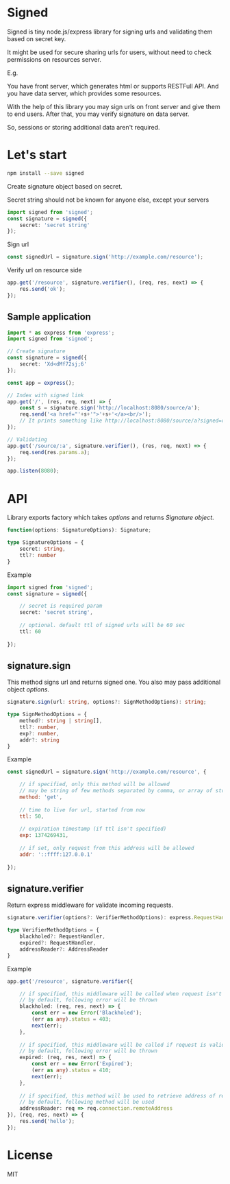 Signed
======

Signed is tiny node.js/express library for signing urls and validating them based on secret key.

It might be used for secure sharing urls for users, without need to check permissions on resources server.

E.g.

You have front server, which generates html or supports RESTFull API. And you have data server, which provides some resources.

With the help of this library you may sign urls on front server and give them to end users. After that, you may verify signature on data server.

So, sessions or storing additional data aren't required.

Let's start
===========

```bash
npm install --save signed
```

Create signature object based on secret.

Secret string should not be known for anyone else, except your servers

```ts
import signed from 'signed';
const signature = signed({
    secret: 'secret string'
});
```

Sign url

```ts
const signedUrl = signature.sign('http://example.com/resource');
```

Verify url on resource side

```ts
app.get('/resource', signature.verifier(), (req, res, next) => {
    res.send('ok');
});
```

Sample application
------------------

```ts
import * as express from 'express';
import signed from 'signed';

// Create signature
const signature = signed({
    secret: 'Xd<dMf72sj;6'
});

const app = express();

// Index with signed link
app.get('/', (res, req, next) => {
    const s = signature.sign('http://localhost:8080/source/a');
    req.send('<a href="'+s+'">'+s+'</a><br/>');
    // It prints something like http://localhost:8080/source/a?signed=r:1422553972;e8d071f5ae64338e3d3ac8ff0bcc583b
});

// Validating
app.get('/source/:a', signature.verifier(), (res, req, next) => {
    req.send(res.params.a);
});

app.listen(8080);
```

API
===

Library exports factory which takes _options_ and returns _Signature object_.

```ts
function(options: SignatureOptions): Signature; 
```

```ts
type SignatureOptions = {
    secret: string,
    ttl?: number
}
```

Example

```ts
import signed from 'signed';
const signature = signed({

    // secret is required param
    secret: 'secret string',
        
    // optional. default ttl of signed urls will be 60 sec
    ttl: 60
    
});
```

signature.sign
--------------

This method signs url and returns signed one. You also may pass additional object _options_.

```ts
signature.sign(url: string, options?: SignMethodOptions): string;
```

```ts
type SignMethodOptions = {
    method?: string | string[],
    ttl?: number,
    exp?: number,
    addr?: string
}
```

Example

```js
const signedUrl = signature.sign('http://example.com/resource', {

    // if specified, only this method will be allowed
    // may be string of few methods separated by comma, or array of strings
    method: 'get',
        
    // time to live for url, started from now
    ttl: 50,
        
    // expiration timestamp (if ttl isn't specified)
    exp: 1374269431,
        
    // if set, only request from this address will be allowed
    addr: '::ffff:127.0.0.1'
    
});
```

signature.verifier
------------------

Return express middleware for validate incoming requests.

```ts
signature.verifier(options?: VerifierMethodOptions): express.RequestHandler;
```

```ts
type VerifierMethodOptions = {
    blackholed?: RequestHandler,
    expired?: RequestHandler,
    addressReader?: AddressReader
}
```

Example

```ts
app.get('/resource', signature.verifier({

    // if specified, this middleware will be called when request isn't valid
    // by default, following error will be thrown
    blackholed: (req, res, next) => {
        const err = new Error('Blackholed');
        (err as any).status = 403;
        next(err);
    },
    
    // if specified, this middleware will be called if request is valid, but it's been expired
    // by default, following error will be thrown
    expired: (req, res, next) => {
        const err = new Error('Expired');
        (err as any).status = 410;
        next(err);
    },
    
    // if specified, this method will be used to retrieve address of remote client
    // by default, following method will be used
    addressReader: req => req.connection.remoteAddress
}), (req, res, next) => {
    res.send('hello');
});
```

License
=======

MIT